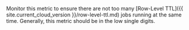 Monitor this metric to ensure there are not too many [Row-Level TTL]({{ site.current_cloud_version }}/row-level-ttl.md) jobs running at the same time. Generally, this metric should be in the low single digits.